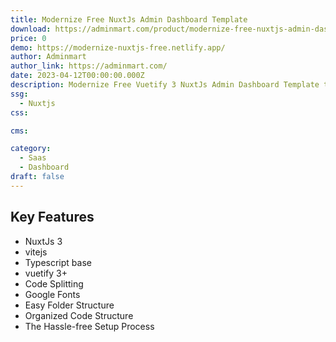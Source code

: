```yaml
---
title: Modernize Free NuxtJs Admin Dashboard Template
download: https://adminmart.com/product/modernize-free-nuxtjs-admin-dashboard/
price: 0
demo: https://modernize-nuxtjs-free.netlify.app/
author: Adminmart
author_link: https://adminmart.com/
date: 2023-04-12T00:00:00.000Z
description: Modernize Free Vuetify 3 NuxtJs Admin Dashboard Template that has everything you require to develop an amazing web app.
ssg:
  - Nuxtjs
css:

cms:

category:
  - Saas
  - Dashboard
draft: false
---
```


## Key Features

- NuxtJs 3
- vitejs
- Typescript base
- vuetify 3+
- Code Splitting
- Google Fonts
- Easy Folder Structure
- Organized Code Structure
- The Hassle-free Setup Process
